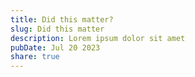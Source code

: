 ```yaml
---
title: Did this matter?
slug: Did this matter
description: Lorem ipsum dolor sit amet
pubDate: Jul 20 2023
share: true
---
```

